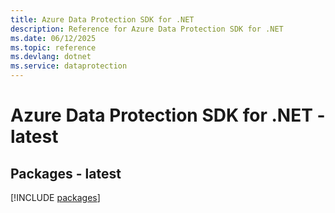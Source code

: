 ```yaml
---
title: Azure Data Protection SDK for .NET
description: Reference for Azure Data Protection SDK for .NET
ms.date: 06/12/2025
ms.topic: reference
ms.devlang: dotnet
ms.service: dataprotection
---
```

# Azure Data Protection SDK for .NET - latest
## Packages - latest
[!INCLUDE [packages](data-protection-index.md)]